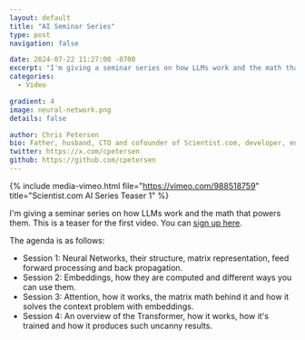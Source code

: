 ```yaml
---
layout: default
title: "AI Seminar Series"
type: post
navigation: false

date: 2024-07-22 11:27:00 -0700
excerpt: "I'm giving a seminar series on how LLMs work and the math that powers them."
categories:
  - Video

gradient: 4
image: neural-network.png
details: false

author: Chris Petersen
bio: Father, husband, CTO and cofounder of Scientist.com, developer, entrepreneur and technologist.
twitter: https://x.com/cpetersen
github: https://github.com/cpetersen
---
```


{% include media-vimeo.html file="https://vimeo.com/988518759" title="Scientist.com AI Series Teaser 1" %}

I'm giving a seminar series on how LLMs work and the math that powers them. This is a teaser for the first video. You can [sign up here](https://www.bigmarker.com/series/2024-ai-innovation/series_details).

The agenda is as follows:
 * Session 1: Neural Networks, their structure, matrix representation, feed forward processing and back propagation.
 * Session 2: Embeddings, how they are computed and different ways you can use them.
 * Session 3: Attention, how it works, the matrix math behind it and how it solves the context problem with embeddings.
 * Session 4: An overview of the Transformer, how it works, how it's trained and how it produces such uncanny results.
